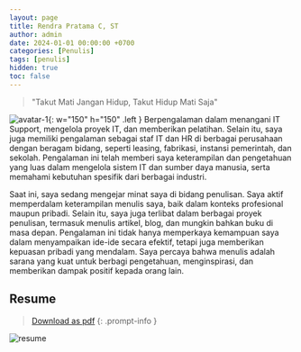 ```yaml
---
layout: page
title: Rendra Pratama C, ST
author: admin
date: 2024-01-01 00:00:00 +0700
categories: [Penulis]
tags: [penulis]
hidden: true
toc: false
---
```


> "Takut Mati Jangan Hidup, Takut Hidup Mati Saja"

![avatar-1](v1730611539/pavsycse8qyoczqluvld.png){: w="150" h="150" .left }
Berpengalaman dalam menangani IT Support, mengelola proyek IT, dan memberikan pelatihan. Selain itu, saya juga memiliki pengalaman sebagai staf IT dan HR di berbagai perusahaan dengan beragam bidang, seperti leasing, fabrikasi, instansi pemerintah, dan sekolah. Pengalaman ini telah memberi saya keterampilan dan pengetahuan yang luas dalam mengelola sistem IT dan sumber daya manusia, serta memahami kebutuhan spesifik dari berbagai industri.

Saat ini, saya sedang mengejar minat saya di bidang penulisan. Saya aktif memperdalam keterampilan menulis saya, baik dalam konteks profesional maupun pribadi. Selain itu, saya juga terlibat dalam berbagai proyek penulisan, termasuk menulis artikel, blog, dan mungkin bahkan buku di masa depan. Pengalaman ini tidak hanya memperkaya kemampuan saya dalam menyampaikan ide-ide secara efektif, tetapi juga memberikan kepuasan pribadi yang mendalam. Saya percaya bahwa menulis adalah sarana yang kuat untuk berbagi pengetahuan, menginspirasi, dan memberikan dampak positif kepada orang lain.

## Resume 
> [Download as pdf](https://res.cloudinary.com/activity-debug/image/upload/v1730613092/aeq6fsvuks9pfprjbrji.pdf)
{: .prompt-info }

![resume](v1730613237/kii4sj0tf7d2zyrshw0h.png)




